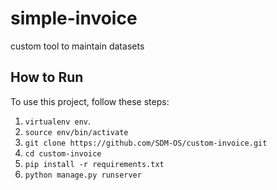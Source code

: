 # simple-invoice
 custom tool to maintain datasets  

## How to Run

To use this project, follow these steps:

1. `virtualenv env`.
2. `source env/bin/activate`
3. `git clone https://github.com/SDM-OS/custom-invoice.git`
2. `cd custom-invoice`
3. `pip install -r requirements.txt`
4. `python manage.py runserver`
